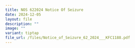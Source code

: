 ```yaml
---
title: NOS 622024 Notice Of Seizure
date: 2024-12-05
layout: file
description: ""
image: ""
variant: tiptap
file_url: /files/Notice_of_Seizure_62_2024___KFC1188.pdf
---
```

